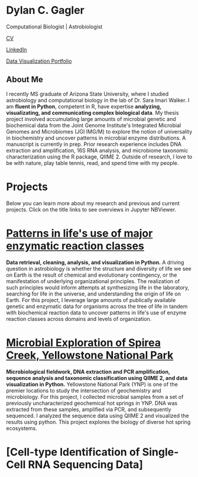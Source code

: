 # Dylan C. Gagler
Computational Biologist | Astrobiologist

[CV](https://github.com/dgagler/dgagler/blob/master/dgagler_CV.pdf)

[LinkedIn](https://www.linkedin.com/in/dylan-gagler-4a0a68191/) 

[Data Visualization Portfolio](https://nbviewer.jupyter.org/github/dgagler/Data-Visualization-Portfolio/blob/master/portfolio%20%281%29.ipynb)

## About Me
I recently MS graduate of Arizona State University, where I studied astrobiology and computational biology in the lab of Dr. Sara Imari Walker. I am **fluent in Python**, competent in R, have expertise **analyzing, visualizating, and communicating complex biological data**. My thesis project involved accumulating large amounts of microbial genetic and biochemical data from the Joint Genome Institute's Integrated Microbial Genomes and Microbiomes (JGI IMG/M) to explore the notion of universality in biochemistry and uncover patterns in microbial enzyme distributions. A manuscript is currently in prep. Prior research experience includes DNA extraction and amplification, 16S RNA analysis, and microbiome taxonomic characterization using the R package, QIIME 2. Outside of research, I love to be with nature, play table tennis, read, and spend time with my people.

# Projects
Below you can learn more about my research and previous and current projects. Click on the title links to see overviews in Jupyter NBViewer.

# [Patterns in life's use of major enzymatic reaction classes](https://nbviewer.jupyter.org/github/dgagler/dgagler.github.io/blob/master/enzyme_demo.ipynb)

**Data retrieval, cleaning, analysis, and visualization in Python.** A driving question in astrobiology is whether the structure and diversity of life we see on Earth is the result of chemical and evolutionary contingency, or the manifestation of underlying organizational principles. The realization of such principles would inform attempts at synthesizing life in the laboratory, searching for life in the universe, and understanding the origin of life on Earth. For this project, I leverage large amounts of publically available genetic and enzymatic data for organisms across the tree of life in tandem with biochemical reaction data to uncover patterns in life's use of enzyme reaction classes across domains and levels of organization.

# [Microbial Exploration of Spirea Creek, Yellowstone National Park](https://nbviewer.jupyter.org/github/dgagler/spirea/blob/master/spirea_sequencing_demo.ipynb)

**Microbiological fieldwork, DNA extraction and PCR amplification, sequence analysis and taxonomic classification using QIIME 2, and data visualization in Python.** Yellowstone National Park (YNP) is one of the premier locations to study the intersection of geochemistry and microbiology. For this project, I collected microbial samples from a set of previously uncharacterized geochemical hot springs in YNP. DNA was extracted from these samples, amplified via PCR, and subsequently sequenced. I analyzed the sequence data using QIIME 2 and visualized the results using python. This project explores the biology of diverse hot spring ecosystems.

# [Cell-type Identification of Single-Cell RNA Sequencing Data]

